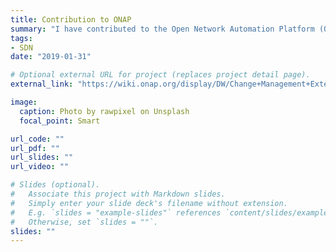 ```yaml
---
title: Contribution to ONAP
summary: "I have contributed to the Open Network Automation Platform (ONAP). I am involved in the Change Management project. The objective is to provide lifecycle management APIs to support seamless software upgrade of Virtual Network Functions. For Casablanca release I implemented a northbound APIs for Application Controller (APP-C) to support distribute traffic mechanism."
tags:
- SDN
date: "2019-01-31"

# Optional external URL for project (replaces project detail page).
external_link: "https://wiki.onap.org/display/DW/Change+Management+Extensions"

image:
  caption: Photo by rawpixel on Unsplash
  focal_point: Smart

url_code: ""
url_pdf: ""
url_slides: ""
url_video: ""

# Slides (optional).
#   Associate this project with Markdown slides.
#   Simply enter your slide deck's filename without extension.
#   E.g. `slides = "example-slides"` references `content/slides/example-slides.md`.
#   Otherwise, set `slides = ""`.
slides: ""
---
```


